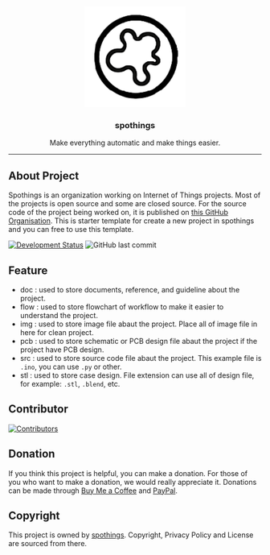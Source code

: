 <p align="center"><a href="https://spothings.github.io" target="_blank"><img src="https://raw.githubusercontent.com/spothings/spothings.github.io/master/public/asset/img/spothings.png" width="200"></a></p>
<h3 align="center">spothings</h3>
<p align="center">Make everything automatic and make things easier.</p>

---

## About Project
Spothings is an organization working on Internet of Things projects. Most of the projects is open source and some are closed source. For the source code of the project being worked on, it is published on [this GitHub Organisation](https://github.com/orgs/spothings/repositories). This is starter template for create a new project in spothings and you can free to use this template.

[![Development Status](https://img.shields.io/badge/status-release-green)](https://github.com/spothings/spothings)
![GitHub last commit](https://img.shields.io/github/last-commit/spothings/spothings)

## Feature
- doc : used to store documents, reference, and guideline about the project.
- flow : used to store flowchart of workflow to make it easier to understand the project.
- img : used to store image file abaut the project. Place all of image file in here for clean project.
- pcb : used to store schematic or PCB design file abaut the project if the project have PCB design.
- src : used to store source code file abaut the project. This example file is `.ino`, you can use `.py` or other.
- stl : used to store case design. File extension can use all of design file, for example: `.stl`, `.blend`, etc.

## Contributor
[![Contributors](https://contributors-img.web.app/image?repo=spothings/spothings)](https://github.com/spothings/spothings/graphs/contributors)

## Donation
If you think this project is helpful, you can make a donation. For those of you who want to make a donation, we would really appreciate it. Donations can be made through [Buy Me a Coffee](https://www.buymeacoffee.com/bukanspot) and [PayPal](https://paypal.me/bukanspot).

## Copyright
This project is owned by [spothings](https://github.com/spothings/spothings). Copyright, Privacy Policy and License are sourced from there.

